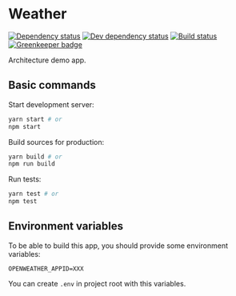 
# Weather

[![Dependency status][deps]][deps-url]
[![Dev dependency status][dev-deps]][dev-deps-url]
[![Build status][build]][build-url]
[![Greenkeeper badge][greenkeeper]][greenkeeper-url]

[deps]: https://david-dm.org/TrigenSoftware/weather.svg
[deps-url]: https://david-dm.org/TrigenSoftware/weather

[dev-deps]: https://david-dm.org/TrigenSoftware/weather/dev-status.svg
[dev-deps-url]: https://david-dm.org/TrigenSoftware/weather?type=dev

[build]: http://img.shields.io/travis/TrigenSoftware/weather.svg
[build-url]: https://travis-ci.org/TrigenSoftware/weather

[greenkeeper]: https://badges.greenkeeper.io/TrigenSoftware/weather.svg
[greenkeeper-url]: https://greenkeeper.io/

Architecture demo app.

## Basic commands

Start development server: 

```bash
yarn start # or
npm start
```

Build sources for production:

```bash
yarn build # or
npm run build
```

Run tests:

```bash
yarn test # or
npm test
```

## Environment variables

To be able to build this app, you should provide some environment variables:

```
OPENWEATHER_APPID=XXX
```

You can create `.env` in project root with this variables.
